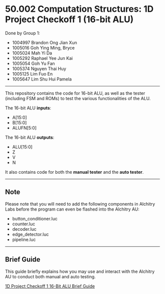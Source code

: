# 50.002 Computation Structures: 1D Project Checkoff 1 (16-bit ALU)

Done by Group 1:
- 1004997	Brandon Ong Jian Xun
- 1005016	Goh Ying Ming, Bryce
- 1005024	Mah Yi Da
- 1005292	Raphael Yee Jun Kai
- 1005054	Goh Yu Fan
- 1005374	Nguyen Thai Huy
- 1005125	Lim Fuo En
- 1005647	Lim Shu Hui Pamela
---
This repository contains the code for 16-bit ALU, as well as the tester (including FSM and ROMs) to test the various functionalities of the ALU. 

The 16-bit ALU **inputs**:
- A[15:0]
- B[15:0]
- ALUFN[5:0]

The 16-bit ALU **outputs**:
- ALU[15:0]
- Z
- V
- N

It also contains code for both the **manual tester** and the **auto tester**.

---

## Note
Please note that you will need to add the following components in Alchitry Labs before the program can even be flashed into the Alchitry AU:
- button_conditioner.luc
- counter.luc
- decoder.luc
- edge_detector.luc
- pipeline.luc

---

## Brief Guide
This guide briefly explains how you may use and interact with the Alchitry AU to conduct both manual and auto testing.

[1D Project Checkoff 1 16-Bit ALU Brief Guide](https://sutdapac-my.sharepoint.com/:b:/g/personal/fuoen_lim_mymail_sutd_edu_sg/EUXiA9vN_YVLq3IhGy3PMD0BBLKrk026dwz8Vs-v5o24UA?e=IcEuni)
